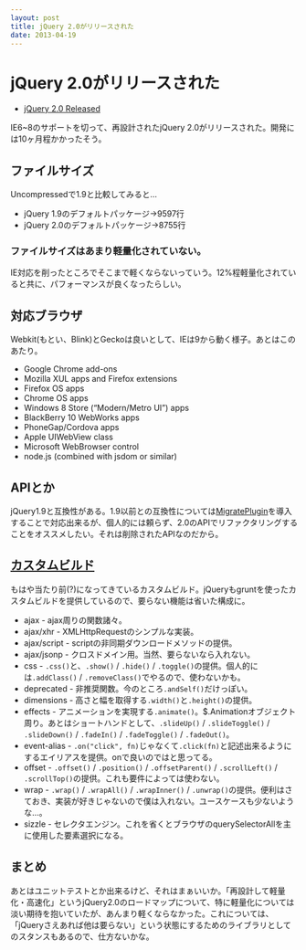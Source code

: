 ```yaml
---
layout: post
title: jQuery 2.0がリリースされた
date: 2013-04-19
---
```


# jQuery 2.0がリリースされた

- [jQuery 2.0 Released](http://blog.jquery.com/2013/04/18/jquery-2-0-released/)

IE6~8のサポートを切って、再設計されたjQuery 2.0がリリースされた。開発には10ヶ月程かかったそう。

## ファイルサイズ

Uncompressedで1.9と比較してみると…

- jQuery 1.9のデフォルトパッケージ→9597行
- jQuery 2.0のデフォルトパッケージ→8755行

### ファイルサイズはあまり軽量化されていない。

IE対応を削ったところでそこまで軽くならないっていう。12%程軽量化されていると共に、パフォーマンスが良くなったらしい。

## 対応ブラウザ

Webkit(もとい、Blink)とGeckoは良いとして、IEは9から動く様子。あとはこのあたり。

- Google Chrome add-ons
- Mozilla XUL apps and Firefox extensions
- Firefox OS apps
- Chrome OS apps
- Windows 8 Store (“Modern/Metro UI”) apps
- BlackBerry 10 WebWorks apps
- PhoneGap/Cordova apps
- Apple UIWebView class
- Microsoft WebBrowser control
- node.js (combined with jsdom or similar)

## APIとか

jQuery1.9と互換性がある。1.9以前との互換性については[MigratePlugin](https://github.com/jquery/jquery-migrate/#readme)を導入することで対応出来るが、個人的には頼らず、2.0のAPIでリファクタリングすることをオススメしたい。それは削除されたAPIなのだから。

## [カスタムビルド](https://github.com/jquery/jquery/#how-to-build-your-own-jquery)

もはや当たり前(?)になってきているカスタムビルド。jQueryもgruntを使ったカスタムビルドを提供しているので、要らない機能は省いた構成に。

- ajax - ajax周りの関数諸々。
- ajax/xhr - XMLHttpRequestのシンプルな実装。
- ajax/script - scriptの非同期ダウンロードメソッドの提供。
- ajax/jsonp - クロスドメイン用。当然、要らないなら入れない。
- css - `.css()`と、`.show()` / `.hide()` / `.toggle()`の提供。個人的には`.addClass()` / `.removeClass()`でやるので、使わないかも。
- deprecated - 非推奨関数。今のところ`.andSelf()`だけっぽい。
- dimensions - 高さと幅を取得する`.width()`と`.height()`の提供。
- effects - アニメーションを実現する`.animate()`。$.Animationオブジェクト周り。あとはショートハンドとして、`.slideUp()` / `.slideToggle()` / `.slideDown()` / `.fadeIn()` / `.fadeToggle()` / `.fadeOut()`。
- event-alias - `.on("click", fn)`じゃなくて`.click(fn)`と記述出来るようにするエイリアスを提供。onで良いのではと思ってる。
- offset - `.offset()` / `.position()` / `.offsetParent()` / `.scrollLeft()` / `.scrollTop()`の提供。これも要件によっては使わない。
- wrap - `.wrap()` / `.wrapAll()` / `.wrapInner()` / `.unwrap()`の提供。便利はさておき、実装が好きじゃないので僕は入れない。ユースケースも少ないような…。
- sizzle - セレクタエンジン。これを省くとブラウザのquerySelectorAllを主に使用した要素選択になる。

## まとめ

あとはユニットテストとか出来るけど、それはまぁいいか。「再設計して軽量化・高速化」というjQuery2.0のロードマップについて、特に軽量化については淡い期待を抱いていたが、あんまり軽くならなかった。これについては、「jQueryさえあれば他は要らない」という状態にするためのライブラリとしてのスタンスもあるので、仕方ないかな。

